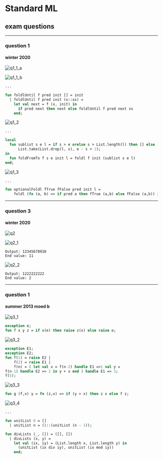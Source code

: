 # Standard ML

## exam questions

---

### question 1

#### winter 2020

<!--vert-->

![q1_1_a](../imgs/sml_exam_question_q1_1_a.png)

<!--vert-->

![q1_1_b](../imgs/sml_exam_question_q1_1_b.png)

<!--vert-->

```sml
...
```
<!-- .element: data-thebe-executable-sml data-language="text/x-ocaml" -->

<!--vert-->

```sml
fun foldlUntil f pred init [] = init
  | foldlUntil f pred init (x::xs) =
    let val next = f (x, init) in
      if pred next then next else foldlUntil f pred next xs
    end;
```
<!-- .element: data-thebe-executable-sml data-language="text/x-ocaml" -->

<!--vert-->

![q1_2](../imgs/sml_exam_question_q1_2.png)

<!--vert-->

```sml
...
```
<!-- .element: data-thebe-executable-sml data-language="text/x-ocaml" -->

<!--vert-->

```sml
local
  fun sublist s e l = if s > e orelse s > List.length(l) then [] else
      List.take(List.drop(l, s), e - s + 1);
in
  fun foldFromTo f s e init l = foldl f init (sublist s e l)
end;
```
<!-- .element: data-thebe-executable-sml data-language="text/x-ocaml" -->

<!--vert-->

![q1_3](../imgs/sml_exam_question_q1_3.png)

<!--vert-->

```sml
...
```
<!-- .element: data-thebe-executable-sml data-language="text/x-ocaml" -->

<!--vert-->

```sml
fun optionalFoldl fTrue fFalse pred init l =
    foldl (fn (a, b) => if pred a then fTrue (a,b) else fFalse (a,b)) init l;
```
<!-- .element: data-thebe-executable-sml data-language="text/x-ocaml" -->

---

### question 3

#### winter 2020

<!--vert-->

![q2](../imgs/sml_exam_question_q2.png)

<!--vert-->

![q2_1](../imgs/sml_exam_question_q2_1.png)

<!--vert-->

```
Output: 12345678910
End value: 11
```
<!-- .element: data-codeblock-editable -->

<!--vert-->

![q2_2](../imgs/sml_exam_question_q2_2.png)

<!--vert-->

```
Output: 1222222222
End value: 2
```
<!-- .element: data-codeblock-editable -->

---

### question 1

#### summer 2013 moed b

<!--vert-->

![q3_1](../imgs/sml_exam_question_q3_1.png)

<!--vert-->

```sml
exception e;
fun f x y z = if x(e) then raise z(x) else raise e;
```
<!-- .element: data-thebe-executable-sml data-language="text/x-ocaml" -->

<!--vert-->

![q3_2](../imgs/sml_exam_question_q3_2.png)

<!--vert-->

```sml
exception E1;
exception E2;
fun f(1) = raise E2 |
	f(2) = raise E1 |
	f(n) = ( let val x = f(n-2) handle E1 =>1 val y =
f(n-1) handle E2 => 2 in y + x end ) handle E1 => 3;
f(5);
```
<!-- .element: data-thebe-executable-sml data-language="text/x-ocaml" -->

<!--vert-->

![q3_3](../imgs/sml_exam_question_q3_3.png)

<!--vert-->

```sml
fun g (f,x) y = fn (z,x) => if (y > x) then z x else f z;
```
<!-- .element: data-thebe-executable-sml data-language="text/x-ocaml" -->

<!--vert-->

![q3_4](../imgs/sml_exam_question_q3_4.png)

<!--vert-->

```sml
...
```
<!-- .element: data-thebe-executable-sml data-language="text/x-ocaml" -->

<!--vert-->

```sml
fun unitList 0 = []
  | unitList n = ()::(unitList (n - 1));

fun divLists (_, []) = ([], [])
  | divLists (x, y) =
    let val (ix, iy) = (List.length x, List.length y) in
      (unitList (ix div iy), unitList (ix mod iy))
    end;
```
<!-- .element: data-thebe-executable-sml data-language="text/x-ocaml" -->
